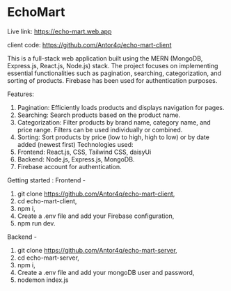 # EchoMart

Live link: https://echo-mart.web.app

client code:  https://github.com/Antor4q/echo-mart-client

This is a full-stack web application built using the MERN (MongoDB, Express.js, React.js, Node.js) stack. 
The project focuses on implementing essential functionalities such as pagination, searching, categorization, 
and sorting of products. Firebase has been used for authentication purposes.

Features: 
   1. Pagination: Efficiently loads products and displays navigation for pages.
   2. Searching: Search products based on the product name.
   3. Categorization: Filter products by brand name, category name, and price range. Filters can be used individually or combined.
   4. Sorting: Sort products by price (low to high, high to low) or by date added (newest first)
Technologies used:
  1. Frontend: React.js, CSS, Tailwind CSS, daisyUi
  2. Backend: Node.js, Express.js, MongoDB.
  3. Firebase account for authentication.

Getting started :
   Frontend - 
   1. git clone  https://github.com/Antor4q/echo-mart-client,
   2. cd echo-mart-client,
   3. npm i,
   4. Create a .env file and add your Firebase configuration,
   5. npm run dev.
   
   Backend - 
   1. git clone  https://github.com/Antor4q/echo-mart-server,
   2. cd echo-mart-server,
   3. npm i,
   4. Create a .env file and add your mongoDB user and password,
   5. nodemon index.js
